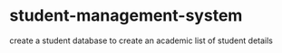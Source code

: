 # student-management-system
create a  student database
to create an academic list of student details
